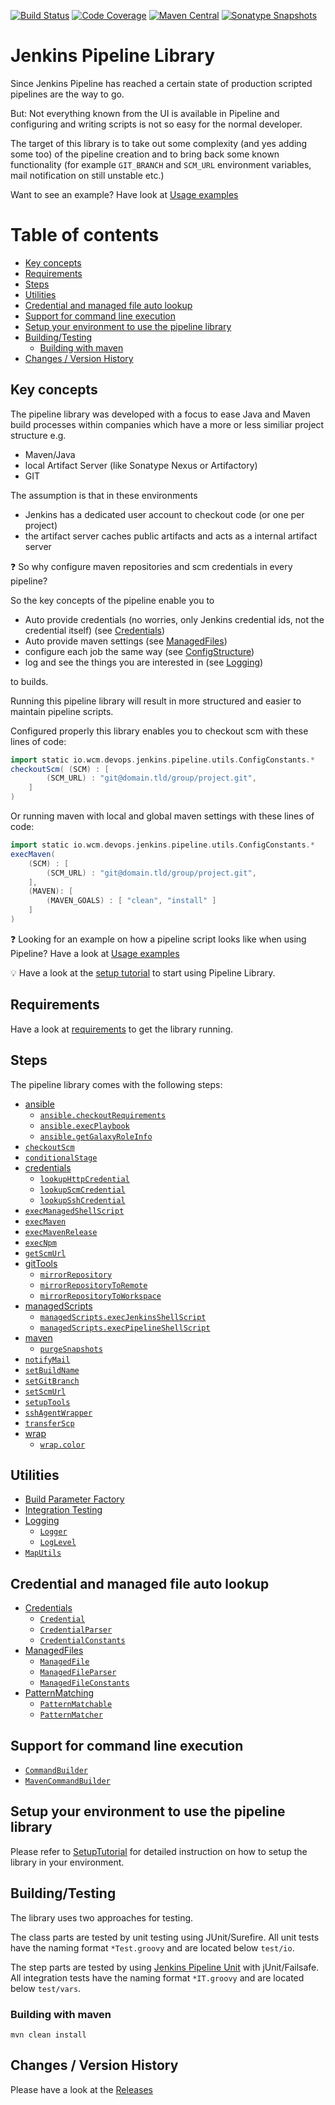 [![Build Status](https://travis-ci.org/wcm-io-devops/jenkins-pipeline-library.svg?branch=master)](https://travis-ci.org/wcm-io-devops/jenkins-pipeline-library)
[![Code Coverage](https://codecov.io/gh/wcm-io-devops/jenkins-pipeline-library/branch/master/graph/badge.svg)](https://codecov.io/gh/wcm-io-devops/jenkins-pipeline-library)
[![Maven Central](https://maven-badges.herokuapp.com/maven-central/io.wcm.devops.jenkins/io.wcm.devops.jenkins.pipeline-library/badge.svg)](https://maven-badges.herokuapp.com/maven-central/io.wcm.devops.jenkins/io.wcm.devops.jenkins.pipeline-library)
[![Sonatype Snapshots](https://img.shields.io/nexus/s/https/oss.sonatype.org/io.wcm.devops.jenkins/io.wcm.devops.jenkins.pipeline-library.svg)](https://oss.sonatype.org/content/repositories/snapshots/io/wcm/devops/jenkins/io.wcm.devops.jenkins.pipeline-library/)

# Jenkins Pipeline Library

Since Jenkins Pipeline has reached a certain state of production scripted
pipelines are the way to go.

But: Not everything known from the UI is available in Pipeline and
configuring and writing scripts is not so easy for the normal developer.

The target of this library is to take out some complexity (and yes
adding some too) of the pipeline creation and to bring back some known
functionality (for example `GIT_BRANCH` and `SCM_URL` environment
variables, mail notification on still unstable etc.)

Want to see an example? Have look at
[Usage examples](docs/usage-examples.md)

# Table of contents
* [Key concepts](#key-concepts)
* [Requirements](#requirements)
* [Steps](#steps)
* [Utilities](#utilities)
* [Credential and managed file auto lookup](#credential-and-managed-file-auto-lookup)
* [Support for command line execution](#support-for-command-line-execution)
* [Setup your environment to use the pipeline library](#setup-your-environment-to-use-the-pipeline-library)
* [Building/Testing](#buildingtesting)
    * [Building with maven](#building-with-maven)
* [Changes / Version History](#changes--version-history)

## Key concepts

The pipeline library was developed with a focus to ease Java and Maven
build processes within companies which have a more or less similiar
project structure e.g.
* Maven/Java
* local Artifact Server (like Sonatype Nexus or Artifactory)
* GIT

The assumption is that in these environments

* Jenkins has a dedicated user account to checkout code (or one per project)
* the artifact server caches public artifacts and acts as a internal
  artifact server

:question: So why configure maven repositories and scm credentials in
every pipeline?

So the key concepts of the pipeline enable you to
* Auto provide credentials (no worries, only Jenkins credential ids, not
  the credential itself) (see [Credentials](docs/credentials.md))
* Auto provide maven settings (see [ManagedFiles](docs/managed-files.md))
* configure each job the same way (see [ConfigStructure](docs/config-structure.md))
* log and see the things you are interested in (see [Logging](docs/logging.md))

to builds.

Running this pipeline library will result in more structured and easier
to maintain pipeline scripts.

Configured properly this library enables you to checkout scm
with these lines of code:

```groovy
import static io.wcm.devops.jenkins.pipeline.utils.ConfigConstants.*
checkoutScm( (SCM) : [
        (SCM_URL) : "git@domain.tld/group/project.git",
    ]
)
```

Or running maven with local and global maven settings with these lines
of code:

```groovy
import static io.wcm.devops.jenkins.pipeline.utils.ConfigConstants.*
execMaven(
    (SCM) : [
        (SCM_URL) : "git@domain.tld/group/project.git",
    ],
    (MAVEN): [
        (MAVEN_GOALS) : [ "clean", "install" ]
    ]
)
```

:question: Looking for an example on how a pipeline script looks like
when using Pipeline? Have a look at
[Usage examples](docs/usage-examples.md)

:bulb: Have a look at the [setup tutorial](docs/tutorial-setup.md) to
start using Pipeline Library.

## Requirements

Have a look at [requirements](docs/requirements.md) to get the library running.

## Steps

The pipeline library comes with the following steps:

* [ansible](vars/ansible.md)
    * [`ansible.checkoutRequirements`](vars/ansible.md#checkoutrequirementsstring-requirementsymlpath)
    * [`ansible.execPlaybook`](vars/ansible.md#execplaybookmap-config)
    * [`ansible.getGalaxyRoleInfo`](vars/ansible.md#getgalaxyroleinforole-role)
* [`checkoutScm`](vars/checkoutScm.md)
* [`conditionalStage`](vars/conditionalStage.md)
* [credentials](vars/credentials.md)
    *  [`lookupHttpCredential`](vars/credentials.md#lookuphttpcredentialstring-uri)
    *  [`lookupScmCredential`](vars/credentials.md#lookupscmcredentialstring-uri)
    *  [`lookupSshCredential`](vars/credentials.md#lookupsshcredentialstring-uri)
* [`execManagedShellScript`](vars/execManagedShellScript.md)
* [`execMaven`](vars/execMaven.md)
* [`execMavenRelease`](vars/execMavenRelease.md)
* [`execNpm`](vars/execNpm.md)
* [`getScmUrl`](vars/getScmUrl.md)
* [gitTools](vars/gitTools.md)
  * [`mirrorRepository`](vars/gitTools.md#mirrorrepositorystring-srcurl-string-targeturl-liststring-srccredentialids--null-liststring-targetcredentialids--null)
  * [`mirrorRepositoryToRemote`](vars/gitTools.md#mirrorrepositorytoremotestring-srcrepopath-gitrepository-targetrepo-liststring-targetcredentialids--null)
  * [`mirrorRepositoryToWorkspace`](vars/gitTools.md#mirrorrepositorytoworkspacegitrepository-srcrepo-liststring-srccredentialids--null)
* [managedScripts](vars/managedScripts.md)
    * [`managedScripts.execJenkinsShellScript`](vars/managedScripts.md#execjenkinsshellscriptstring-scriptid-commandbuilder-commandbuilder-null-returnstdout--false-returnstatus--false)
    * [`managedScripts.execPipelineShellScript`](vars/managedScripts.md#execpipelineshellscriptstring-scriptpath-commandbuilder-commandbuilder-null-returnstdout--false-returnstatus--false)
* [maven](vars/maven.md)
    * [`purgeSnapshots`](vars/maven.md#purgesnapshotsmap-config)
* [`notifyMail`](vars/notifyMail.md)
* [`setBuildName`](vars/setBuildName.md)
* [`setGitBranch`](vars/setGitBranch.md)
* [`setScmUrl`](vars/setScmUrl.md)
* [`setupTools`](vars/setupTools.md)
* [`sshAgentWrapper`](vars/sshAgentWrapper.md)
* [`transferScp`](vars/transferScp.md)
* [wrap](vars/wrap.md)
    * [`wrap.color`](vars/wrap.md#colormap-config-closure-body)

## Utilities
* [Build Parameter Factory](src/io/wcm/devops/jenkins/pipeline/job/BuildParameterFactory.groovy)
* [Integration Testing](vars/integrationTestUtils.md)
* [Logging](docs/logging.md)
    * [`Logger`](src/io/wcm/devops/jenkins/pipeline/utils/logging/Logger.groovy)
    * [`LogLevel`](src/io/wcm/devops/jenkins/pipeline/utils/logging/LogLevel.groovy)
* [`MapUtils`](src/io/wcm/devops/jenkins/pipeline/utils/maps/MapUtils.groovy)

## Credential and managed file auto lookup

* [Credentials](docs/credentials.md)
    *  [`Credential`](src/io/wcm/devops/jenkins/pipeline/credentials/Credential.groovy)
    *  [`CredentialParser`](src/io/wcm/devops/jenkins/pipeline/credentials/CredentialParser.groovy)
    *  [`CredentialConstants`](src/io/wcm/devops/jenkins/pipeline/credentials/CredentialConstants.groovy)
* [ManagedFiles](docs/managed-files.md)
    * [`ManagedFile`](src/io/wcm/devops/jenkins/pipeline/managedfiles/ManagedFile.groovy)
    * [`ManagedFileParser`](src/io/wcm/devops/jenkins/pipeline/managedfiles/ManagedFileParser.groovy)
    * [`ManagedFileConstants`](src/io/wcm/devops/jenkins/pipeline/managedfiles/ManagedFileConstants.groovy)
* [PatternMatching](docs/pattern-matching.md)
    * [`PatternMatchable`](src/io/wcm/devops/jenkins/pipeline/model/PatternMatchable.groovy)
    * [`PatternMatcher`](src/io/wcm/devops/jenkins/pipeline/utils/PatternMatcher.groovy)

## Support for command line execution

* [`CommandBuilder`](src/io/wcm/devops/jenkins/pipeline/shell/CommandBuilderImpl.groovy)
* [`MavenCommandBuilder`](src/io/wcm/devops/jenkins/pipeline/shell/MavenCommandBuilderImpl.groovy)

## Setup your environment to use the pipeline library

Please refer to [SetupTutorial](docs/tutorial-setup.md) for detailed
instruction on how to setup the library in your environment.

## Building/Testing

The library uses two approaches for testing.

The class parts are tested by unit testing using JUnit/Surefire. All
unit tests have the naming format `*Test.groovy` and are located below
`test/io`.

The step parts are tested by using
[Jenkins Pipeline Unit](https://github.com/lesfurets/JenkinsPipelineUnit)
with jUnit/Failsafe. All integration tests have the naming format
`*IT.groovy` and are located below `test/vars`.

### Building with maven

    mvn clean install

## Changes / Version History

Please have a look at the [Releases](https://github.com/wcm-io-devops/jenkins-pipeline-library/releases)
